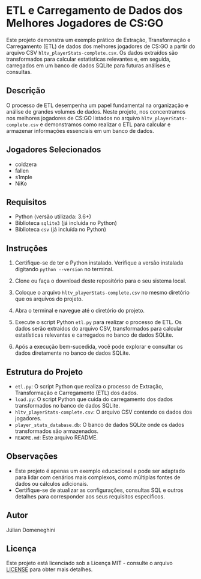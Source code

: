 # ETL e Carregamento de Dados dos Melhores Jogadores de CS:GO

Este projeto demonstra um exemplo prático de Extração, Transformação e Carregamento (ETL) de dados dos melhores jogadores de CS:GO a partir do arquivo CSV `hltv_playerStats-complete.csv`. Os dados extraídos são transformados para calcular estatísticas relevantes e, em seguida, carregados em um banco de dados SQLite para futuras análises e consultas.

## Descrição

O processo de ETL desempenha um papel fundamental na organização e análise de grandes volumes de dados. Neste projeto, nos concentramos nos melhores jogadores de CS:GO listados no arquivo `hltv_playerStats-complete.csv` e demonstramos como realizar o ETL para calcular e armazenar informações essenciais em um banco de dados.

## Jogadores Selecionados

- coldzera
- fallen
- s1mple
- NiKo

## Requisitos

- Python (versão utilizada: 3.6+)
- Biblioteca `sqlite3` (já incluída no Python)
- Biblioteca `csv` (já incluída no Python)

## Instruções

1. Certifique-se de ter o Python instalado. Verifique a versão instalada digitando `python --version` no terminal.

2. Clone ou faça o download deste repositório para o seu sistema local.

3. Coloque o arquivo `hltv_playerStats-complete.csv` no mesmo diretório que os arquivos do projeto.

4. Abra o terminal e navegue até o diretório do projeto.

5. Execute o script Python `etl.py` para realizar o processo de ETL. Os dados serão extraídos do arquivo CSV, transformados para calcular estatísticas relevantes e carregados no banco de dados SQLite.

6. Após a execução bem-sucedida, você pode explorar e consultar os dados diretamente no banco de dados SQLite.

## Estrutura do Projeto

- `etl.py`: O script Python que realiza o processo de Extração, Transformação e Carregamento (ETL) dos dados.
- `load.py`: O script Python que cuida do carregamento dos dados transformados no banco de dados SQLite.
- `hltv_playerStats-complete.csv`: O arquivo CSV contendo os dados dos jogadores.
- `player_stats_database.db`: O banco de dados SQLite onde os dados transformados são armazenados.
- `README.md`: Este arquivo README.

## Observações

- Este projeto é apenas um exemplo educacional e pode ser adaptado para lidar com cenários mais complexos, como múltiplas fontes de dados ou cálculos adicionais.
- Certifique-se de atualizar as configurações, consultas SQL e outros detalhes para corresponder aos seus requisitos específicos.

## Autor

Júlian Domeneghini

## Licença

Este projeto está licenciado sob a Licença MIT - consulte o arquivo [LICENSE](LICENSE) para obter mais detalhes.

